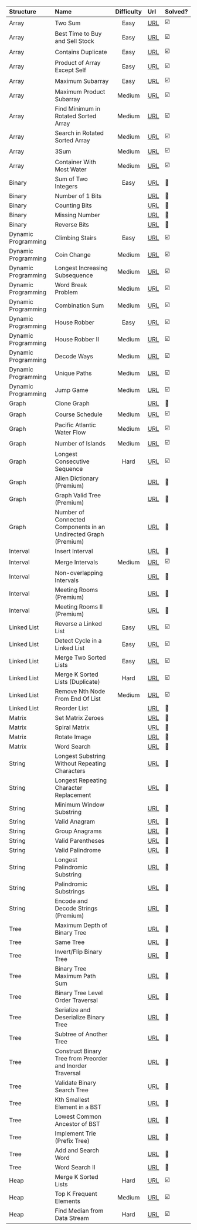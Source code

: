| Structure           | Name                                                            | Difficulty | Url       | Solved?                 |
| :------------------ | :-------------------------------------------------------------- | :--------: | :-------- | :---------------------- |
| Array               | Two Sum                                                         |    Easy    | [URL][1]  | :ballot_box_with_check: |
| Array               | Best Time to Buy and Sell Stock                                 |    Easy    | [URL][2]  | :ballot_box_with_check: |
| Array               | Contains Duplicate                                              |    Easy    | [URL][3]  | :ballot_box_with_check: |
| Array               | Product of Array Except Self                                    |    Easy    | [URL][4]  | :ballot_box_with_check: |
| Array               | Maximum Subarray                                                |    Easy    | [URL][5]  | :ballot_box_with_check: |
| Array               | Maximum Product Subarray                                        |   Medium   | [URL][6]  | :ballot_box_with_check: |
| Array               | Find Minimum in Rotated Sorted Array                            |   Medium   | [URL][7]  | :ballot_box_with_check: |
| Array               | Search in Rotated Sorted Array                                  |   Medium   | [URL][8]  | :ballot_box_with_check: |
| Array               | 3Sum                                                            |   Medium   | [URL][9]  | :ballot_box_with_check: |
| Array               | Container With Most Water                                       |   Medium   | [URL][10] | :ballot_box_with_check: |
| Binary              | Sum of Two Integers                                             |    Easy    | [URL][11] | :black_square_button:   |
| Binary              | Number of 1 Bits                                                |            | [URL][12] | :black_square_button:   |
| Binary              | Counting Bits                                                   |            | [URL][13] | :black_square_button:   |
| Binary              | Missing Number                                                  |            | [URL][14] | :black_square_button:   |
| Binary              | Reverse Bits                                                    |            | [URL][15] | :black_square_button:   |
| Dynamic Programming | Climbing Stairs                                                 |    Easy    | [URL][16] | :ballot_box_with_check: |
| Dynamic Programming | Coin Change                                                     |   Medium   | [URL][17] | :ballot_box_with_check: |
| Dynamic Programming | Longest Increasing Subsequence                                  |   Medium   | [URL][18] | :ballot_box_with_check: |
| Dynamic Programming | Word Break Problem                                              |   Medium   | [URL][19] | :ballot_box_with_check: |
| Dynamic Programming | Combination Sum                                                 |   Medium   | [URL][20] | :ballot_box_with_check: |
| Dynamic Programming | House Robber                                                    |    Easy    | [URL][21] | :ballot_box_with_check: |
| Dynamic Programming | House Robber II                                                 |   Medium   | [URL][22] | :ballot_box_with_check: |
| Dynamic Programming | Decode Ways                                                     |   Medium   | [URL][23] | :ballot_box_with_check: |
| Dynamic Programming | Unique Paths                                                    |   Medium   | [URL][24] | :ballot_box_with_check: |
| Dynamic Programming | Jump Game                                                       |   Medium   | [URL][25] | :ballot_box_with_check: |
| Graph               | Clone Graph                                                     |            | [URL][26] | :black_square_button:   |
| Graph               | Course Schedule                                                 |   Medium   | [URL][27] | :ballot_box_with_check: |
| Graph               | Pacific Atlantic Water Flow                                     |   Medium   | [URL][28] | :ballot_box_with_check: |
| Graph               | Number of Islands                                               |   Medium   | [URL][29] | :ballot_box_with_check: |
| Graph               | Longest Consecutive Sequence                                    |    Hard    | [URL][30] | :ballot_box_with_check: |
| Graph               | Alien Dictionary (Premium)                                      |            | [URL][31] | :black_square_button:   |
| Graph               | Graph Valid Tree (Premium)                                      |            | [URL][32] | :black_square_button:   |
| Graph               | Number of Connected Components in an Undirected Graph (Premium) |            | [URL][33] | :black_square_button:   |
| Interval            | Insert Interval                                                 |            | [URL][34] | :black_square_button:   |
| Interval            | Merge Intervals                                                 |   Medium   | [URL][35] | :ballot_box_with_check: |
| Interval            | Non-overlapping Intervals                                       |            | [URL][36] | :black_square_button:   |
| Interval            | Meeting Rooms (Premium)                                         |            | [URL][37] | :black_square_button:   |
| Interval            | Meeting Rooms II (Premium)                                      |            | [URL][38] | :black_square_button:   |
| Linked List         | Reverse a Linked List                                           |    Easy    | [URL][39] | :ballot_box_with_check: |
| Linked List         | Detect Cycle in a Linked List                                   |    Easy    | [URL][40] | :ballot_box_with_check: |
| Linked List         | Merge Two Sorted Lists                                          |    Easy    | [URL][41] | :ballot_box_with_check: |
| Linked List         | Merge K Sorted Lists (Duplicate)                                |    Hard    | [URL][42] | :ballot_box_with_check: |
| Linked List         | Remove Nth Node From End Of List                                |   Medium   | [URL][43] | :ballot_box_with_check: |
| Linked List         | Reorder List                                                    |            | [URL][44] | :black_square_button:   |
| Matrix              | Set Matrix Zeroes                                               |            | [URL][45] | :black_square_button:   |
| Matrix              | Spiral Matrix                                                   |            | [URL][46] | :black_square_button:   |
| Matrix              | Rotate Image                                                    |            | [URL][47] | :black_square_button:   |
| Matrix              | Word Search                                                     |            | [URL][48] | :black_square_button:   |
| String              | Longest Substring Without Repeating Characters                  |            | [URL][49] | :black_square_button:   |
| String              | Longest Repeating Character Replacement                         |            | [URL][50] | :black_square_button:   |
| String              | Minimum Window Substring                                        |            | [URL][51] | :black_square_button:   |
| String              | Valid Anagram                                                   |            | [URL][52] | :black_square_button:   |
| String              | Group Anagrams                                                  |            | [URL][53] | :black_square_button:   |
| String              | Valid Parentheses                                               |            | [URL][54] | :black_square_button:   |
| String              | Valid Palindrome                                                |            | [URL][55] | :black_square_button:   |
| String              | Longest Palindromic Substring                                   |            | [URL][56] | :black_square_button:   |
| String              | Palindromic Substrings                                          |            | [URL][57] | :black_square_button:   |
| String              | Encode and Decode Strings (Premium)                             |            | [URL][58] | :black_square_button:   |
| Tree                | Maximum Depth of Binary Tree                                    |            | [URL][59] | :black_square_button:   |
| Tree                | Same Tree                                                       |            | [URL][60] | :black_square_button:   |
| Tree                | Invert/Flip Binary Tree                                         |            | [URL][61] | :black_square_button:   |
| Tree                | Binary Tree Maximum Path Sum                                    |            | [URL][62] | :black_square_button:   |
| Tree                | Binary Tree Level Order Traversal                               |            | [URL][63] | :black_square_button:   |
| Tree                | Serialize and Deserialize Binary Tree                           |            | [URL][64] | :black_square_button:   |
| Tree                | Subtree of Another Tree                                         |            | [URL][65] | :black_square_button:   |
| Tree                | Construct Binary Tree from Preorder and Inorder Traversal       |            | [URL][66] | :black_square_button:   |
| Tree                | Validate Binary Search Tree                                     |            | [URL][67] | :black_square_button:   |
| Tree                | Kth Smallest Element in a BST                                   |            | [URL][68] | :black_square_button:   |
| Tree                | Lowest Common Ancestor of BST                                   |            | [URL][69] | :black_square_button:   |
| Tree                | Implement Trie (Prefix Tree)                                    |            | [URL][70] | :black_square_button:   |
| Tree                | Add and Search Word                                             |            | [URL][71] | :black_square_button:   |
| Tree                | Word Search II                                                  |            | [URL][72] | :black_square_button:   |
| Heap                | Merge K Sorted Lists                                            |    Hard    | [URL][73] | :ballot_box_with_check: |
| Heap                | Top K Frequent Elements                                         |   Medium   | [URL][74] | :ballot_box_with_check: |
| Heap                | Find Median from Data Stream                                    |    Hard    | [URL][75] | :ballot_box_with_check: |

[1]: https://leetcode.com/problems/two-sum/                                                  
[2]: https://leetcode.com/problems/best-time-to-buy-and-sell-stock/                          
[3]: https://leetcode.com/problems/contains-duplicate/                                       
[4]: https://leetcode.com/problems/product-of-array-except-self/                             
[5]: https://leetcode.com/problems/maximum-subarray/                                         
[6]: https://leetcode.com/problems/maximum-product-subarray/                                 
[7]: https://leetcode.com/problems/find-minimum-in-rotated-sorted-array/                     
[8]: https://leetcode.com/problems/search-in-rotated-sorted-array/                           
[9]: https://leetcode.com/problems/3sum/                                                     
[10]: https://leetcode.com/problems/container-with-most-water/                                
[11]: https://leetcode.com/problems/sum-of-two-integers/                                      
[12]: https://leetcode.com/problems/number-of-1-bits/                                         
[13]: https://leetcode.com/problems/counting-bits/                                            
[14]: https://leetcode.com/problems/missing-number/                                           
[15]: https://leetcode.com/problems/reverse-bits/                                             
[16]: https://leetcode.com/problems/climbing-stairs/                                          
[17]: https://leetcode.com/problems/coin-change/                                              
[18]: https://leetcode.com/problems/longest-increasing-subsequence/                           
[19]: https://leetcode.com/problems/word-break/                                               
[20]: https://leetcode.com/problems/combination-sum-iv/                                       
[21]: https://leetcode.com/problems/house-robber/                                             
[22]: https://leetcode.com/problems/house-robber-ii/                                          
[23]: https://leetcode.com/problems/decode-ways/                                              
[24]: https://leetcode.com/problems/unique-paths/                                             
[25]: https://leetcode.com/problems/jump-game/                                                
[26]: https://leetcode.com/problems/clone-graph/                                              
[27]: https://leetcode.com/problems/course-schedule/                                          
[28]: https://leetcode.com/problems/pacific-atlantic-water-flow/                              
[29]: https://leetcode.com/problems/number-of-islands/                                        
[30]: https://leetcode.com/problems/longest-consecutive-sequence/                             
[31]: https://leetcode.com/problems/alien-dictionary/                                         
[32]: https://leetcode.com/problems/graph-valid-tree/                                         
[33]: https://leetcode.com/problems/number-of-connected-components-in-an-undirected-graph/    
[34]: https://leetcode.com/problems/insert-interval/                                          
[35]: https://leetcode.com/problems/merge-intervals/                                          
[36]: https://leetcode.com/problems/non-overlapping-intervals/                                
[37]: https://leetcode.com/problems/meeting-rooms/                                            
[38]: https://leetcode.com/problems/meeting-rooms-ii/                                         
[39]: https://leetcode.com/problems/reverse-linked-list/                                      
[40]: https://leetcode.com/problems/linked-list-cycle/                                        
[41]: https://leetcode.com/problems/merge-two-sorted-lists/                                   
[42]: https://leetcode.com/problems/merge-k-sorted-lists/                                     
[43]: https://leetcode.com/problems/remove-nth-node-from-end-of-list/                         
[44]: https://leetcode.com/problems/reorder-list/                                             
[45]: https://leetcode.com/problems/set-matrix-zeroes/                                        
[46]: https://leetcode.com/problems/spiral-matrix/                                            
[47]: https://leetcode.com/problems/rotate-image/                                             
[48]: https://leetcode.com/problems/word-search/                                              
[49]: https://leetcode.com/problems/longest-substring-without-repeating-characters/           
[50]: https://leetcode.com/problems/longest-repeating-character-replacement/                  
[51]: https://leetcode.com/problems/minimum-window-substring/                                 
[52]: https://leetcode.com/problems/valid-anagram/                                            
[53]: https://leetcode.com/problems/group-anagrams/                                           
[54]: https://leetcode.com/problems/valid-parentheses/                                        
[55]: https://leetcode.com/problems/valid-palindrome/                                         
[56]: https://leetcode.com/problems/longest-palindromic-substring/                            
[57]: https://leetcode.com/problems/palindromic-substrings/                                   
[58]: https://leetcode.com/problems/encode-and-decode-strings/                                
[59]: https://leetcode.com/problems/maximum-depth-of-binary-tree/                             
[60]: https://leetcode.com/problems/same-tree/                                                
[61]: https://leetcode.com/problems/invert-binary-tree/                                       
[62]: https://leetcode.com/problems/binary-tree-maximum-path-sum/                             
[63]: https://leetcode.com/problems/binary-tree-level-order-traversal/                        
[64]: https://leetcode.com/problems/serialize-and-deserialize-binary-tree/                    
[65]: https://leetcode.com/problems/subtree-of-another-tree/                                  
[66]: https://leetcode.com/problems/construct-binary-tree-from-preorder-and-inorder-traversal/
[67]: https://leetcode.com/problems/validate-binary-search-tree/                              
[68]: https://leetcode.com/problems/kth-smallest-element-in-a-bst/                            
[69]: https://leetcode.com/problems/lowest-common-ancestor-of-a-binary-search-tree/           
[70]: https://leetcode.com/problems/implement-trie-prefix-tree/                               
[71]: https://leetcode.com/problems/add-and-search-word-data-structure-design/                
[72]: https://leetcode.com/problems/word-search-ii/                                           
[73]: https://leetcode.com/problems/merge-k-sorted-lists/                                     
[74]: https://leetcode.com/problems/top-k-frequent-elements/                                  
[75]: https://leetcode.com/problems/find-median-from-data-stream/                             
